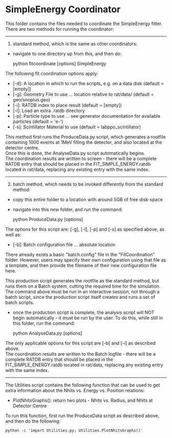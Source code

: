 # SimpleEnergy Coordinator
This folder contains the files needed to coordinate the SimpleEnergy fitter.  
There are two methods for running the coordinator:

-------------------------

1) standard method, which is the same as other coordinators:
- navigate to one directory up from this, and then do:

    python fitcoordinate [options] SimpleEnergy

The following fit coordination options apply:
- [-d]: A location in which to run the scripts, e.g. on a data disk (default = [empty])
- [-g]: Geometry File to use ... location relative to rat/data/ (default = geo/snoplus.geo)
- [-i]: RATDB index to place result (default = [empty])
- [-l]: Load an extra .ratdb directory
- [-p]: Particle type to use ... see generator documentation for available particles (default = 'e-')
- [-s]: Scintillator Material to use (default = labppo_scintillator)

This method first runs the ProduceData.py script, which generates a rootfile containing 1000 events at 1MeV filling the detector, and also located at the detector centre.  
Once this is done, the AnalyseData.py script automatically begins.  
The coordination results are written to screen - there will be a complete RATDB entry that should be placed in the FIT_SIMPLE_ENERGY.ratdb located in rat/data, replacing any existing entry with the same index.  

-------------------------

2) batch method, which needs to be invoked differently from the standard method:
- copy this entire folder to a location with around 5GB of free disk-space
- navigate into this new folder, and run the command:

    python ProduceData.py [options]

The options for this script are: [-g], [-l], [-p] and [-s] as specified above, as well as:
- [-b]: Batch configuration file ... absolute location

There already exists a basic "batch.config" file in the "FitCoordination" folder.  However, users may specify their own configuration using that file as a template, and then provide the filename of their new configuration file here.

This production script generates the rootfile as the standard method, but runs them on a Batch system, cutting the required time for the simulation.  
The command above must be run in an interactive session, not through a batch script, since the production script itself creates and runs a set of batch scripts.

- once the production script is complete, the analysis script will NOT begin automatically - it must be run by the user.  To do this, while still in this folder, run the command:

    python AnalyseData.py [options]

The only applicable options for this script are [-b] and [-i] as described above.  
The coordination results are written to the Batch logfile - there will be a complete RATDB entry that should be placed in the FIT_SIMPLE_ENERGY.ratdb located in rat/data, replacing any existing entry with the same index.  

-------------------------

The Utilities script contains the following function that can be used to get extra information about the Nhits vs. Energy vs. Position relations:  
- PlotNhitsGraphs(): return two plots - Nhits vs. Radius, and Nhits at Detector Centre  

To run this function, first run the ProduceData script as described above, and then do the following:

    python -c 'import Utilities.py; Utilities.PlotNhitsGraphs()'
